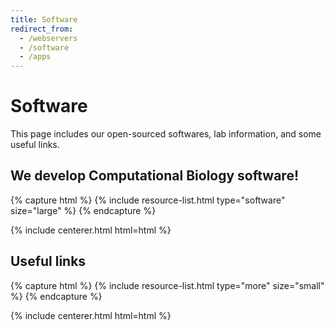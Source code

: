 ```yaml
---
title: Software
redirect_from:
  - /webservers
  - /software
  - /apps
---
```


# <i class="fas fa-tools"></i>Software

This page includes our open-sourced softwares, lab information, and some useful links.

<!-- section break -->

## We develop Computational Biology software!

{% capture html %}
{% include resource-list.html type="software" size="large" %}
{% endcapture %}

{% include centerer.html html=html %}

<!-- section break -->





## Useful links

{% capture html %}
{% include resource-list.html type="more" size="small" %}
{% endcapture %}

{% include centerer.html html=html %}

<!-- section break -->





